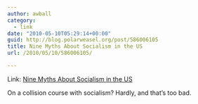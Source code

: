 ```yaml
---
author: awball
category:
  - link
date: "2010-05-10T05:29:14+00:00"
guid: http://blog.polarweasel.org/post/586006105
title: Nine Myths About Socialism in the US
url: /2010/05/10/586006105/

---
```

Link: [Nine Myths About Socialism in the US](http://www.truthout.org/nine-myths-about-socialism-us58513?print)

On a collision course with socialism? Hardly, and that’s too bad.
